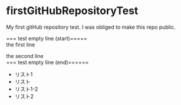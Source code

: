 firstGitHubRepositoryTest
=========================

My first gitHub repository test.
I was obliged to make this repo public.

===  test empty line (start)=====  
the first line  

the second line  
=== test empty line (end)======  

* リスト1   
* リスト  
* リスト1-2  
* リスト2   
